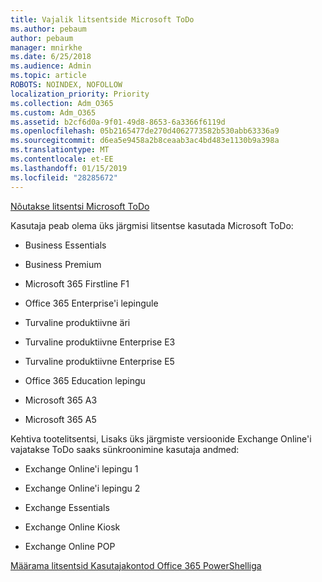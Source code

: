 ```yaml
---
title: Vajalik litsentside Microsoft ToDo
ms.author: pebaum
author: pebaum
manager: mnirkhe
ms.date: 6/25/2018
ms.audience: Admin
ms.topic: article
ROBOTS: NOINDEX, NOFOLLOW
localization_priority: Priority
ms.collection: Adm_O365
ms.custom: Adm_O365
ms.assetid: b2cf6d0a-9f01-49d8-8653-6a3366f6119d
ms.openlocfilehash: 05b2165477de270d4062773582b530abb63336a9
ms.sourcegitcommit: d6ea5e9458a2b8ceaab3ac4bd483e1130b9a398a
ms.translationtype: MT
ms.contentlocale: et-EE
ms.lasthandoff: 01/15/2019
ms.locfileid: "28285672"
---
```

[Nõutakse litsentsi Microsoft ToDo](https://support.office.com/article/381e9d1b-c500-49b5-973e-890fd86528d7.aspx)
  
Kasutaja peab olema üks järgmisi litsentse kasutada Microsoft ToDo:
  
- Business Essentials
    
- Business Premium
    
- Microsoft 365 Firstline F1
    
- Office 365 Enterprise'i lepingule
    
- Turvaline produktiivne äri
    
- Turvaline produktiivne Enterprise E3
    
- Turvaline produktiivne Enterprise E5
    
- Office 365 Education lepingu
    
- Microsoft 365 A3
    
- Microsoft 365 A5
    
Kehtiva tootelitsentsi, Lisaks üks järgmiste versioonide Exchange Online'i vajatakse ToDo saaks sünkroonimine kasutaja andmed: 
  
- Exchange Online'i lepingu 1
    
- Exchange Online'i lepingu 2
    
- Exchange Essentials
    
- Exchange Online Kiosk
    
- Exchange Online POP
    
[Määrama litsentsid Kasutajakontod Office 365 PowerShelliga](https://docs.microsoft.com/en-us/office365/enterprise/powershell/assign-licenses-to-user-accounts-with-office-365-powershell )
  

